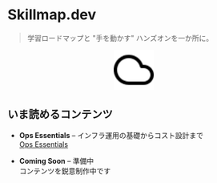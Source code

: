 # Skillmap.dev

> 学習ロードマップと "手を動かす" ハンズオンを一か所に。

<div style="text-align:center">
  <img src="img/icons/cloud.svg" width="80">
</div>

## いま読めるコンテンツ

<div class="grid cards" markdown>

- **Ops Essentials** – インフラ運用の基礎からコスト設計まで  
  [Ops Essentials](ops-essentials/index.md)

- **Coming Soon** – 準備中  
  コンテンツを鋭意制作中です

</div>
